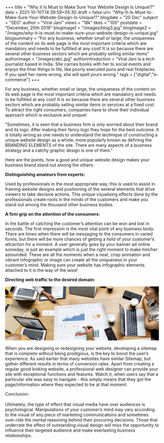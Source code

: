 +++
title = "Why It Is Must to Make Sure Your Website Design Is Unique!?"
date = 2021-10-10T14:39:59+05:30
draft = false
url= "Why-It-Is-Must-to-Make-Sure-Your-Website-Design-Is-Unique!?"
blogdate = "20 Dec"
subject = "SEO"
author = "Viral Jani"
views = "18k"
likes = "100"
postdate = "December, 20th 2018"
blogimage1 = "/images/blog3.jpg"
blogimage2 = "/images/why-it-is-must-to-make-sure-your-website-design-is-unique.jpg"
blogsummary = "For any business, whether small or large, the uniqueness of the content on its web page is the most important criteria which are mandatory and needs to be fulfilled at any cost! It is so because there are several other business sectors which are probably selling similar items"
authorimage = "/images/abc.jpg"
authorintroduction = "Viral Jani is a tech journalist based in India. She carries books with her to social events and enjoys the finer things in life, like poorly executed puns and real fireplaces. If you spell her name wrong, she will spell yours wrong."
tags = ["digital","e-commerce"]
+++

<p class="inner-blog-content mb-4 text-justify">For any business, whether small or large, the uniqueness of the content on its web page is the most important criteria which are mandatory and needs to be fulfilled at any cost! It is so because there are several other business sectors which are probably selling similar items or services at a fixed cost. To attract the right consumers, companies have to show their individual approach which is exclusive and unique!</p>



<p class="text-justify darkbg-italic pl-5 pr-5 pt-4 pb-4 mb-4">"Sometimes, it is seen that a business firm is only worried about their brand and its logo. After making their fancy logo they hope for the best outcome. It is totally wrong as one needs to understand the technique of constructing a unique website design as a whole, more popularly known as defining the BRANDING ELEMENTS of the site. There are many aspects of a business strategy and a catchy graphic design is one of them."</p>



Here are the points, how a good and unique website design makes your business brand stand out among the others:

**Distinguishing amateurs from experts:**


Used by professionals in the most appropriate way, this is used to assist in framing website designs and positioning of the several elements that drive viewers to take decisive actions. This unique visualising effects done by the professionals create roots in the minds of the customers and make you stand out among the thousand other business bodies.

**A firm grip on the attention of the consumers:**


In the battle of catching the customer’s attention can be won and lost in seconds. The first impression is the most vital point of any business body. There are times when there will be messaging to the consumers in varied forms, but there will be more chances of getting a hold of your customer’s attraction for a moment. A user generally goes by your banner ad online someday, is just an example which is just the right moment to make him/her astounded. These are all the moments when a neat, crisp animation and vibrant infographic or image can create all the uniqueness in your customer’s mind. Making sure your website has infographic elements attached to it is the way of the wise!

**Directing web traffic to the desired domain:**

<img src="/images/why-it-is-must-to-make-sure-your-website-design-is-unique2.jpg" class="img-fluid mb-4">


<p class="inner-blog-content mb-4 text-justify">When you are designing or redesigning your website, developing a sitemap that is complete without being prodigious, is the key to boost the user’s experience.  As said earlier that many websites have similar Sitemap, but gather different results in terms of conversion rates. Apart from creating a regular good looking website, a professional web designer can provide your site with exceptional functions and features. Watch it, when users say that a particular site was easy to navigate - this simply means that they got the page/information where they expected to be at that moment.</p>


<p class="text-justify conclusion pl-5 pr-5 pt-4 pb-4">
Conclusion:<br><br>
Ultimately, the type of effect that visual media have over audiences is psychological. Manipulations of your customer’s mind may vary according to the visual of any piece of marketing communications and sometimes over-ride the mental reasoning behind their procuring decisions. Those that underrate the effect of outstanding visual design will miss the opportunity to influence their targeted audience and make everlasting business relationships.</p>
